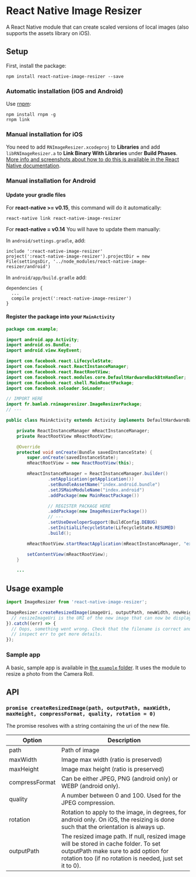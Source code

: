 # React Native Image Resizer

A React Native module that can create scaled versions of local images (also supports the assets library on iOS).

## Setup

First, install the package:
```
npm install react-native-image-resizer --save
```

### Automatic installation (iOS and Android)

Use [rnpm](https://github.com/rnpm/rnpm):

```
npm install rnpm -g
rnpm link
```

### Manual installation for iOS

You need to add `RNImageResizer.xcodeproj` to **Libraries** and add `libRNImageResizer.a` to **Link Binary With Libraries** under **Build Phases**. [More info and screenshots about how to do this is available in the React Native documentation](http://facebook.github.io/react-native/docs/linking-libraries-ios.html#content).

### Manual installation for Android

#### Update your gradle files

For **react-native >= v0.15**, this command will do it automatically:
```
react-native link react-native-image-resizer
```

For **react-native = v0.14**
You will have to update them manually:

In `android/settings.gradle`, add:
```
include ':react-native-image-resizer'
project(':react-native-image-resizer').projectDir = new File(settingsDir, '../node_modules/react-native-image-resizer/android')
```

In `android/app/build.gradle` add:
```
dependencies {
  ...
  compile project(':react-native-image-resizer')
}
```

#### Register the package into your `MainActivity`
```java
package com.example;

import android.app.Activity;
import android.os.Bundle;
import android.view.KeyEvent;

import com.facebook.react.LifecycleState;
import com.facebook.react.ReactInstanceManager;
import com.facebook.react.ReactRootView;
import com.facebook.react.modules.core.DefaultHardwareBackBtnHandler;
import com.facebook.react.shell.MainReactPackage;
import com.facebook.soloader.SoLoader;

// IMPORT HERE
import fr.bamlab.rnimageresizer.ImageResizerPackage;
// ---

public class MainActivity extends Activity implements DefaultHardwareBackBtnHandler {

    private ReactInstanceManager mReactInstanceManager;
    private ReactRootView mReactRootView;

    @Override
    protected void onCreate(Bundle savedInstanceState) {
        super.onCreate(savedInstanceState);
        mReactRootView = new ReactRootView(this);

        mReactInstanceManager = ReactInstanceManager.builder()
                .setApplication(getApplication())
                .setBundleAssetName("index.android.bundle")
                .setJSMainModuleName("index.android")
                .addPackage(new MainReactPackage())

                // REGISTER PACKAGE HERE
                .addPackage(new ImageResizerPackage())
                // ---
                .setUseDeveloperSupport(BuildConfig.DEBUG)
                .setInitialLifecycleState(LifecycleState.RESUMED)
                .build();

        mReactRootView.startReactApplication(mReactInstanceManager, "example", null);

        setContentView(mReactRootView);
    }

    ...
```

## Usage example

```javascript
import ImageResizer from 'react-native-image-resizer';

ImageResizer.createResizedImage(imageUri, outputPath, newWidth, newHeight, compressFormat, quality).then((resizedImageUri) => {
  // resizeImageUri is the URI of the new image that can now be displayed, uploaded...
}).catch((err) => {
  // Oops, something went wrong. Check that the filename is correct and
  // inspect err to get more details.
});
```

### Sample app

A basic, sample app is available in [the `example` folder](https://github.com/bamlab/react-native-image-resizer/tree/master/example). It uses the module to resize a photo from the Camera Roll.

## API

### `promise createResizedImage(path, outputPath, maxWidth, maxHeight, compressFormat, quality, rotation = 0)`

The promise resolves with a string containing the uri of the new file.

Option | Description
------ | -----------
path | Path of image
maxWidth | Image max width (ratio is preserved)
maxHeight | Image max height (ratio is preserved)
compressFormat | Can be either JPEG, PNG (android only) or WEBP (android only).
quality | A number between 0 and 100. Used for the JPEG compression.
rotation | Rotation to apply to the image, in degrees, for android only. On iOS, the resizing is done such that the orientation is always up.
outputPath | The resized image path. If null, resized image will be stored in cache folder. To set outputPath make sure to add option for rotation too (if no rotation is needed, just set it to 0).
